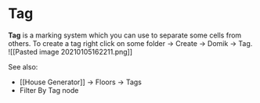 # Tag
**Tag** is a marking system which you can use to separate some cells from others.
To create a tag right click on some folder -> Create -> Domik -> Tag.
![[Pasted image 20210105162211.png]]

See also:
- [[House Generator]] -> Floors -> Tags
- Filter By Tag node